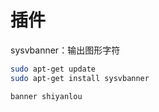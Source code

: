 # 插件

sysvbanner：输出图形字符

```bash
sudo apt-get update
sudo apt-get install sysvbanner

banner shiyanlou
```


